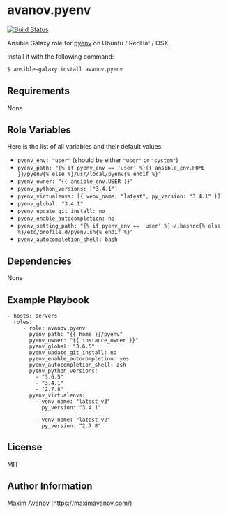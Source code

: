 avanov.pyenv
============

[![Build Status](https://travis-ci.org/avanov/ansible-galaxy-pyenv.svg)](https://travis-ci.org/avanov/ansible-galaxy-pyenv)


Ansible Galaxy role for [pyenv](https://github.com/yyuu/pyenv) on Ubuntu / RedHat / OSX.

Install it with the following command:

```bash
$ ansible-galaxy install avanov.pyenv
```

Requirements
------------

None

Role Variables
--------------

Here is the list of all variables and their default values:

* ``pyenv_env: "user"`` (should be either `"user"` or `"system"`)
* ``pyenv_path: "{% if pyenv_env == 'user' %}{{ ansible_env.HOME }}/pyenv{% else %}/usr/local/pyenv{% endif %}"``
* ``pyenv_owner: "{{ ansible_env.USER }}"``
* ``pyenv_python_versions: ["3.4.1"]``
* ``pyenv_virtualenvs: [{ venv_name: "latest", py_version: "3.4.1" }]``
* ``pyenv_global: "3.4.1"``
* ``pyenv_update_git_install: no``
* ``pyenv_enable_autocompletion: no``
* ``pyenv_setting_path: "{% if pyenv_env == 'user' %}~/.bashrc{% else %}/etc/profile.d/pyenv.sh{% endif %}"``
* ``pyenv_autocompletion_shell: bash``

Dependencies
------------

None

Example Playbook
-------------------------

    - hosts: servers
      roles:
         - role: avanov.pyenv
           pyenv_path: "{{ home }}/pyenv"
           pyenv_owner: "{{ instance_owner }}"
           pyenv_global: "3.6.5"
           pyenv_update_git_install: no
           pyenv_enable_autocompletion: yes
           pyenv_autocompletion_shell: zsh
           pyenv_python_versions:
             - "3.6.5"
             - "3.4.1"
             - "2.7.8"
           pyenv_virtualenvs:
             - venv_name: "latest_v3"
               py_version: "3.4.1"

             - venv_name: "latest_v2"
               py_version: "2.7.8"

License
-------

MIT

Author Information
------------------

Maxim Avanov (https://maximavanov.com/)
